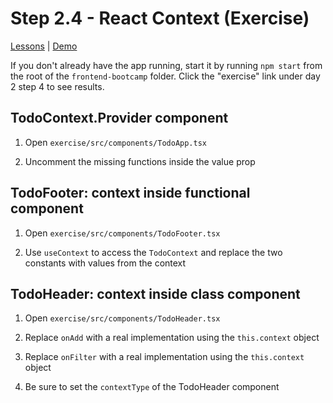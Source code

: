 # Step 2.4 - React Context (Exercise)

[Lessons](../../) | [Demo](../demo/)

If you don't already have the app running, start it by running `npm start` from the root of the `frontend-bootcamp` folder. Click the "exercise" link under day 2 step 4 to see results.

## TodoContext.Provider component

1. Open `exercise/src/components/TodoApp.tsx`

2. Uncomment the missing functions inside the value prop

## TodoFooter: context inside functional component

1. Open `exercise/src/components/TodoFooter.tsx`

2. Use `useContext` to access the `TodoContext` and replace the two constants with values from the context

## TodoHeader: context inside class component

1. Open `exercise/src/components/TodoHeader.tsx`

2. Replace `onAdd` with a real implementation using the `this.context` object

3. Replace `onFilter` with a real implementation using the `this.context` object

4. Be sure to set the `contextType` of the TodoHeader component
